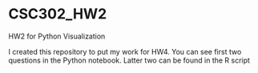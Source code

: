 # CSC302_HW2
HW2 for Python Visualization

I created this repository to put my work for HW4. You can see first two questions in the Python notebook. Latter two can be found in the R script
